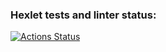 ### Hexlet tests and linter status:
[![Actions Status](https://github.com/Vasily7277/frontend-project-44/workflows/hexlet-check/badge.svg)](https://github.com/Vasily7277/frontend-project-44/actions)